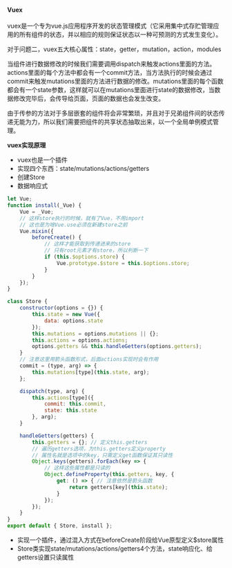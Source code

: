 #### **Vuex**

vuex是一个专为vue.js应用程序开发的状态管理模式（它采用集中式存贮管理应用的所有组件的状态，并以相应的规则保证状态以一种可预测的方式发生变化）。

对于问题二，vuex五大核心属性：state，getter，mutation，action，modules

当组件进行数据修改的时候我们需要调用dispatch来触发actions里面的方法。actions里面的每个方法中都会有一个commit方法，当方法执行的时候会通过commit来触发mutations里面的方法进行数据的修改。mutations里面的每个函数都会有一个state参数，这样就可以在mutations里面进行state的数据修改，当数据修改完毕后，会传导给页面，页面的数据也会发生改变。

由于传参的方法对于多层嵌套的组件将会非常繁琐，并且对于兄弟组件间的状态传递无能为力，所以我们需要把组件的共享状态抽取出来，以一个全局单例模式管理。

**vuex实现原理**

- vuex也是一个插件
- 实现四个东西：state/mutations/actions/getters
- 创建Store
- 数据响应式

```js
let Vue;
function install(_Vue) {
    Vue = _Vue;
    // 这样store执行的时候，就有了Vue，不用import
    // 这也是为啥Vue.use必须在新建store之前
    Vue.mixin({
        beforeCreate() {
            // 这样才能获取到传递进来的store
            // 只有root元素才有store，所以判断一下
            if (this.$options.store) {
                Vue.prototype.$store = this.$options.store;
            }
        }
    });
}

class Store {
    constructor(options = {}) {
    	this.state = new Vue({
    		data: options.state
    	});
        this.mutations = options.mutations || {};
        this.actions = options.actions;
        options.getters && this.handleGetters(options.getters);
	}
	// 注意这里用箭头函数形式，后面actions实现时会有作用
    commit = (type, arg) => {
		this.mutations[type](this.state, arg);
	};

    dispatch(type, arg) {
        this.actions[type]({
            commit: this.commit,
            state: this.state
        }, arg);
    }

    handleGetters(getters) {
        this.getters = {}; // 定义this.getters
        // 遍历getters选项，为this.getters定义property
        // 属性名就是选项中的key，只需定义get函数保证其只读性
        Object.keys(getters).forEach(key => {
            // 这样这些属性都是只读的
            Object.defineProperty(this.getters, key, {
                get: () => { // 注意依然是箭头函数
                    return getters[key](this.state);
                }
            });
        });
    }
}
export default { Store, install };
```

- 实现一个插件，通过混入方式在beforeCreate阶段给Vue原型定义$store属性
- Store类实现state/mutations/actions/getters4个方法，state响应化、给getters设置只读属性